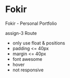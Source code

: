 # Fokir
Fokir - Personal Portfolio

assign-3 Route 

- only use float & positions 
- padding <= 40px
- margin <= 40px
- font awesome
- hover
- not responsive 

